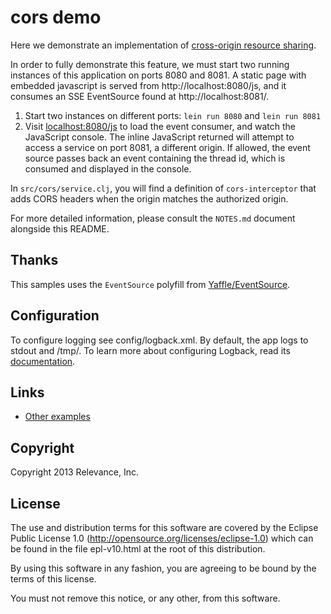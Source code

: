 # cors demo

Here we demonstrate an implementation of [cross-origin resource sharing](http://en.wikipedia.org/wiki/Cross-origin_resource_sharing).

In order to fully demonstrate this feature, we must start two running instances of this application on ports 8080 and 8081. A static
page with embedded javascript is served from http://localhost:8080/js, and it consumes an SSE EventSource found at http://localhost:8081/.

1. Start two instances on different ports: `lein run 8080` and `lein run 8081`
1. Visit [localhost:8080/js](http://localhost:8080/js) to load the
   event consumer, and watch the JavaScript console. The inline JavaScript returned
   will attempt to access a service on port 8081, a different origin. If allowed,
   the event source passes back an event containing the thread id, which is consumed
   and displayed in the console.

In `src/cors/service.clj`, you will find a definition of `cors-interceptor` that adds CORS headers
when the origin matches the authorized origin.

For more detailed information, please consult the `NOTES.md` document alongside this README.

## Thanks

This samples uses the `EventSource` polyfill from [Yaffle/EventSource](https://github.com/Yaffle/EventSource).

## Configuration

To configure logging see config/logback.xml. By default, the app logs to stdout and /tmp/.
To learn more about configuring Logback, read its [documentation](http://logback.qos.ch/documentation.html).

## Links

* [Other examples](https://github.com/relevance/platform/wiki/Hello-World-App)

Copyright
---------
Copyright 2013 Relevance, Inc.

License
-------
The use and distribution terms for this software are covered by the
Eclipse Public License 1.0 (http://opensource.org/licenses/eclipse-1.0)
which can be found in the file epl-v10.html at the root of this distribution.

By using this software in any fashion, you are agreeing to be bound by
the terms of this license.

You must not remove this notice, or any other, from this software.
